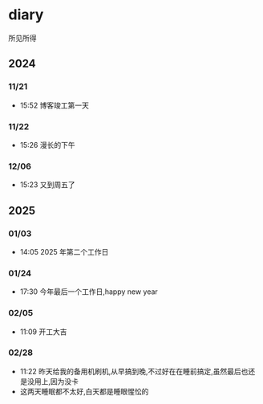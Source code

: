 # diary

所见所得

## 2024

### 11/21

- 15:52 博客竣工第一天

### 11/22

- 15:26 漫长的下午

### 12/06

- 15:23 又到周五了

## 2025

### 01/03

- 14:05 2025 年第二个工作日

### 01/24

- 17:30 今年最后一个工作日,happy new year

### 02/05

- 11:09 开工大吉

### 02/28

- 11:22 昨天给我的备用机刷机,从早搞到晚,不过好在在睡前搞定,虽然最后也还是没用上,因为没卡
- 这两天睡眠都不太好,白天都是睡眼惺忪的
